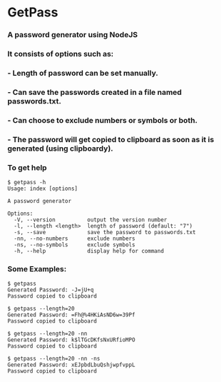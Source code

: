 # GetPass

### A password generator using NodeJS

### It consists of options such as:

### - Length of password can be set manually.

### - Can save the passwords created in a file named passwords.txt.

### - Can choose to exclude numbers or symbols or both.

### - The password will get copied to clipboard as soon as it is generated (using clipboardy).

### To get help

```
$ getpass -h
Usage: index [options]

A password generator

Options:
  -V, --version          output the version number
  -l, --length <length>  length of password (default: "7")
  -s, --save             save the password to passwords.txt
  -nn, --no-numbers      exclude numbers
  -ns, --no-symbols      exclude symbols
  -h, --help             display help for command
```

### Some Examples:

```
$ getpass
Generated Password: -J=jU+q
Password copied to clipboard
```

```
$ getpass --length=20
Generated Password: =Fh@%4HKiAsND6w=39Pf
Password copied to clipboard
```

```
$ getpass --length=20 -nn
Generated Password: k$lTGcDKfsNxURfioMPO
Password copied to clipboard
```

```
$ getpass --length=20 -nn -ns
Generated Password: xEJpbdLbuQshjwpfvppL
Password copied to clipboard
```
